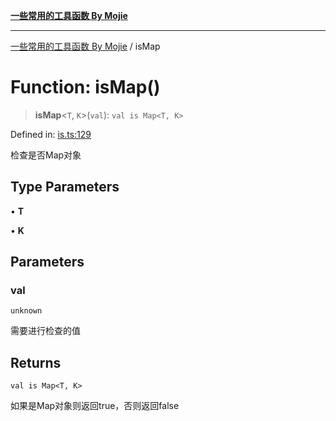 [**一些常用的工具函数 By Mojie**](../README.md)

***

[一些常用的工具函数 By Mojie](../globals.md) / isMap

# Function: isMap()

> **isMap**\<`T`, `K`\>(`val`): `val is Map<T, K>`

Defined in: [is.ts:129](https://github.com/mojiefong/utils/blob/835f9f080ca618c45c936acaa9a99d1df0257c97/src/is.ts#L129)

检查是否Map对象

## Type Parameters

• **T**

• **K**

## Parameters

### val

`unknown`

需要进行检查的值

## Returns

`val is Map<T, K>`

如果是Map对象则返回true，否则返回false
